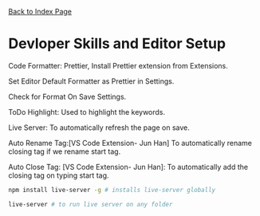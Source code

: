 [Back to Index Page](/docs/index.md)

# Devloper Skills and Editor Setup

Code Formatter: Prettier, Install Prettier extension from Extensions.

Set Editor Default Formatter as Prettier in Settings.

Check for Format On Save Settings.

ToDo Highlight: Used to highlight the keywords.

Live Server: To automatically refresh the page on save.

Auto Rename Tag:[VS Code Extension- Jun Han] To automatically rename closing tag if we rename start tag.

Auto Close Tag: [VS Code Extension- Jun Han]: To automatically add the closing tag on typing start tag.

```bash
npm install live-server -g # installs live-server globally

live-server # to run live server on any folder
```
